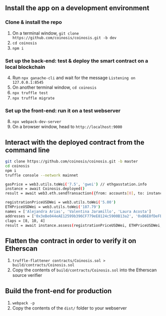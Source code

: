 ## Install the app on a development environment

### Clone & install the repo

1. On a terminal window, `git clone https://github.com/coinosis/coinosis.git -b dev`
2. `cd coinosis`
3. `npm i`

### Set up the back-end: test & deploy the smart contract on a local blockchain

4. Run `npx ganache-cli` and wait for the message `Listening on 127.0.0.1:8545`
5. On another terminal window, `cd coinosis`
6. `npx truffle test`
7. `npx truffle migrate`

### Set up the front-end: run it on a test webserver

8. `npx webpack-dev-server`
9. On a browser window, head to `http://localhost:9000`

## Interact with the deployed contract from the command line

```bash
git clone https://github.com/coinosis/coinosis.git -b master
cd coinosis
npm i
truffle console --network mainnet

gasPrice = web3.utils.toWei('7.5', 'gwei') // ethgasstation.info
instance = await Coinosis.deployed()
result = await web3.eth.sendTransaction({from: accounts[0], to: instance.address, value: web3.utils.toWei('1'), gasPrice})

registrationPriceUSDWei = web3.utils.toWei('5.00')
ETHPriceUSDWei = web3.utils.toWei('187.79')
names = ['Alejandra Arias', 'Valentina Jaramillo', 'Laura Acosta']
addresses = ['0x3eBe044eAE12599b396CF779eE8124c5900B13a2', '0xB6E0fDeFB8D65D50cc5eEd77F79e46E10d749DE4', '0xEB13677C9B17746b7C1ac717A3113087e075E191']
claps = [8, 10, 4]
result = await instance.assess(registrationPriceUSDWei, ETHPriceUSDWei, names, addresses, claps, {gasPrice})
```

## Flatten the contract in order to verify it on Etherscan

1. `truffle-flattener contracts/Coinosis.sol > build/contracts/Coinosis.sol`
2. Copy the contents of `build/contracts/Coinosis.sol` into the Etherscan source verifier

## Build the front-end for production

1. `webpack -p`
2. Copy the contents of the `dist/` folder to your webserver
